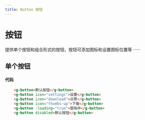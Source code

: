 ```yaml
---
title: Button 按钮
---
```

# 按钮
提供单个按钮和组合形式的按钮，按钮可添加图标和设置图标位置等 ······
## 单个按钮
<button-demo-1></button-demo-1>
#### 代码
```html 
    <g-button>默认按钮</g-button>
    <g-button icon="settings">设置</g-button>
    <g-button icon="download">点赞</g-button>
    <g-button icon="thumbs-up">下载</g-button>
    <g-button :loading="true">登陆中</g-button>
    <g-button disabled>默认按钮</g-button>     
```